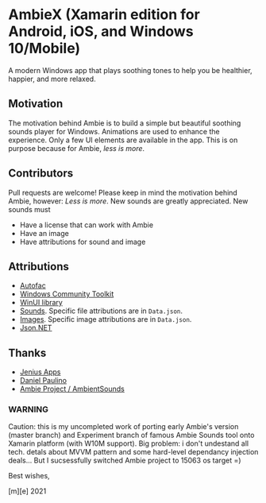 # AmbieX  (Xamarin edition for Android, iOS, and Windows 10/Mobile)

A modern Windows app that plays soothing tones to help you be healthier, happier, and more relaxed.


## Motivation

The motivation behind Ambie is to build a simple but beautiful soothing sounds player for Windows. Animations are used to enhance the experience. Only a few UI elements are available in the app. This is on purpose because for Ambie, _less is more_.

## Contributors

Pull requests are welcome! Please keep in mind the motivation behind Ambie, however: _Less is more_. New sounds are greatly appreciated. New sounds must
- Have a license that can work with Ambie
- Have an image
- Have attributions for sound and image

## Attributions
- [Autofac](https://autofac.org/)
- [Windows Community Toolkit](https://github.com/windows-toolkit/WindowsCommunityToolkit)
- [WinUI library](aka.ms/winui/github)
- [Sounds](https://freesound.org). Specific file attributions are in `Data.json`.
- [Images](https://unsplash.com/). Specific image attributions are in `Data.json`.
- [Json.NET](https://github.com/JamesNK/Newtonsoft.Json)

## Thanks
- [Jenius Apps](https://github.com/jenius-apps)
- [Daniel Paulino](https://github.com/jenius-apps)
- [Ambie Project / AmbientSounds](https://github.com/jenius-apps/ambie)

### WARNING

Caution: this is my uncompleted work of porting early Ambie's version (master branch) and Experiment branch 
of famous Ambie Sounds tool onto Xamarin platform (with W10M support). 
Big problem: i don't undestand all tech. detals about MVVM pattern and some hard-level dependancy injection deals... 
But I sucsessfully switched Ambie project to 15063 os target =)

Best wishes,

  [m][e] 2021
